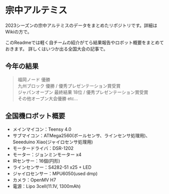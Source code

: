 # 宗中アルテミス
2023シーズンの宗中アルテミスのデータをまとめたリポジトリです。詳細はWikiの方で。

このReadmeでは軽く自チームの紹介がてら結果報告やロボット概要をまとめておきます。
詳しくはいつか出る全国大会の記事で。

## 今年の結果
>  福岡ノード 優勝  
>  九州ブロック 優勝 / 優秀プレゼンテーション賞受賞  
>  ジャパンオープン 最終結果 18位 / 優秀プレゼンテーション賞受賞  
> その他オープン大会優勝 etc...  

## 全国機ロボット概要
* メインマイコン：Teensy 4.0
* サブマイコン：ATMega2560(ボールセンサ、ラインセンサ処理用)、Seeeduino Xiao(ジャイロセンサ処理用)
* モータードライバ：DSR-1202
* モーター：ジョンミンモーター x4
* IRセンサー：16個(円形)
* ラインセンサー：S4282-51 x25 + LED
* ジャイロセンサー：MPU6050(used dmp)
* カメラ：OpenMV H7
* 電源：Lipo 3cell(11.1V, 1300mAh)
